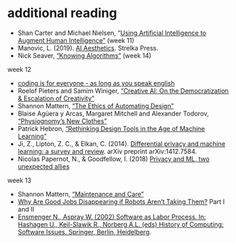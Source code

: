 # additional reading

* Shan Carter and Michael Nielsen, “[Using Artificial Intelligence to Augment Human Intelligence”](https://distill.pub/2017/aia/) (week 11)
* Manovic, L. (2019). [AI Aesthetics](http://manovich.net/index.php/projects/ai-aesthetics). Strelka Press.
* Nick Seaver, [“Knowing Algorithms”](https://digitalsts.net/essays/knowing-algorithms/) (week 14)



week 12 
* [coding is for everyone - as long as you speak english](https://www.wired.com/story/coding-is-for-everyoneas-long-as-you-speak-english/)
* Roelof Pieters and Samim Winiger, [“Creative AI: On the Democratization & Escalation of Creativity”](https://medium.com/@creativeai/creativeai-9d4b2346faf3)
* Shannon Mattern, [“The Ethics of Automating Design”](https://wordsinspace.net/shannon/2019/02/13/the-ethics-of-automating-design/)
* Blaise Agüera y Arcas, Margaret Mitchell and Alexander Todorov, [“Physiognomy’s New Clothes”](https://medium.com/@blaisea/physiognomys-new-clothes-f2d4b59fdd6a)
* Patrick Hebron, [“Rethinking Design Tools in the Age of Machine Learning”](https://medium.com/artists-and-machine-intelligence/rethinking-design-tools-in-the-age-of-machine-learning-369f3f07ab6c)
* Ji, Z., Lipton, Z. C., & Elkan, C. (2014). [Differential privacy and machine learning: a survey and review](https://arxiv.org/pdf/1812.02282.pdf). arXiv preprint arXiv:1412.7584. 
* Nicolas Papernot, N., & Goodfellow, I. (2018) [Privacy and ML, two unexpected allies](http://www.cleverhans.io/privacy/2018/04/29/privacy-and-machine-learning.html)


week 13
* Shannon Mattern, [“Maintenance and Care”](https://placesjournal.org/article/maintenance-and-care/)
* [Why Are Good Jobs Disappearing if Robots Aren’t Taking Them?](https://points.datasociety.net/why-are-good-jobs-disappearing-if-robots-arent-taking-them-9f8d4845302a) Part I and II
* [Ensmenger N., Aspray W. (2002) Software as Labor Process. In: Hashagen U., Keil-Slawik R., Norberg A.L. (eds) History of Computing: Software Issues. Springer, Berlin, Heidelberg](https://www.sas.upenn.edu/~nathanen/files/ensmenger2002.pdf).
